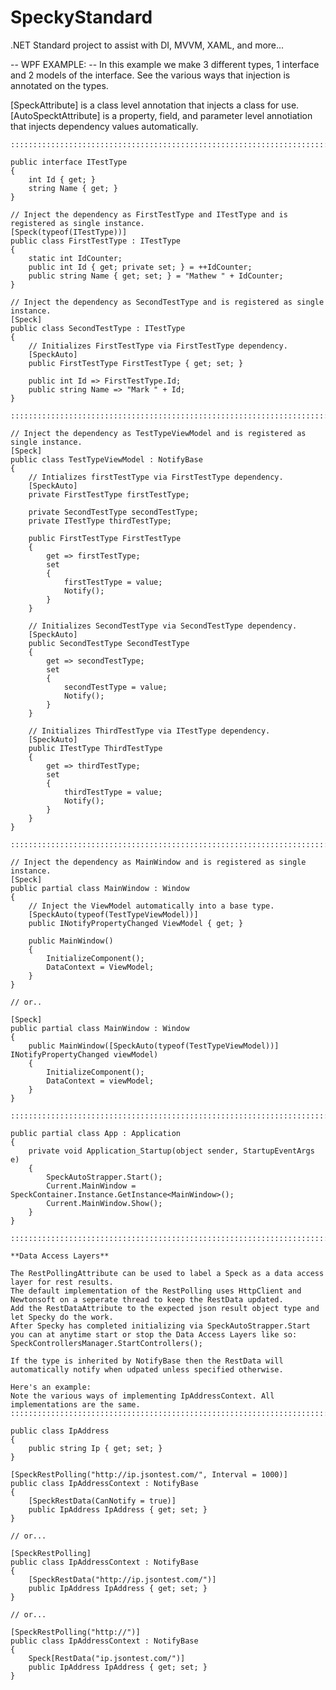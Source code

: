 # SpeckyStandard
.NET Standard project to assist with DI, MVVM, XAML, and more...

-- WPF EXAMPLE: --
In this example we make 3 different types, 1 interface and 2 models of the interface.
See the various ways that injection is annotated on the types.

[SpeckAttribute] is a class level annotation that injects a class for use.
[AutoSpecktAttribute] is a property, field, and parameter level annotiation that injects dependency values automatically.

    :::::::::::::::::::::::::::::::::::::::::::::::::::::::::::::::::::::::::::::::::::::

    public interface ITestType
    {
        int Id { get; }
        string Name { get; }
    }

    // Inject the dependency as FirstTestType and ITestType and is registered as single instance.
    [Speck(typeof(ITestType))] 
    public class FirstTestType : ITestType
    {
        static int IdCounter;
        public int Id { get; private set; } = ++IdCounter;
        public string Name { get; set; } = "Mathew " + IdCounter;
    }
    
    // Inject the dependency as SecondTestType and is registered as single instance.
    [Speck] 
    public class SecondTestType : ITestType
    {
        // Initializes FirstTestType via FirstTestType dependency.
        [SpeckAuto] 
        public FirstTestType FirstTestType { get; set; }

        public int Id => FirstTestType.Id;
        public string Name => "Mark " + Id;
    }
    
    ::::::::::::::::::::::::::::::::::::::::::::::::::::::::::::::::::::::::::::::::::::::::
    
    // Inject the dependency as TestTypeViewModel and is registered as single instance.
    [Speck] 
    public class TestTypeViewModel : NotifyBase
    {
        // Intializes firstTestType via FirstTestType dependency.
        [SpeckAuto] 
        private FirstTestType firstTestType;
        
        private SecondTestType secondTestType;
        private ITestType thirdTestType;

        public FirstTestType FirstTestType
        {
            get => firstTestType;
            set
            {
                firstTestType = value;
                Notify();
            }
        }

        // Initializes SecondTestType via SecondTestType dependency.
        [SpeckAuto] 
        public SecondTestType SecondTestType
        {
            get => secondTestType;
            set
            {
                secondTestType = value;
                Notify();
            }
        }

        // Initializes ThirdTestType via ITestType dependency.
        [SpeckAuto] 
        public ITestType ThirdTestType
        {
            get => thirdTestType;
            set
            {
                thirdTestType = value;
                Notify();
            }
        }
    }
    
    ::::::::::::::::::::::::::::::::::::::::::::::::::::::::::::::::::::::::::::::::
    
    // Inject the dependency as MainWindow and is registered as single instance.
    [Speck]
    public partial class MainWindow : Window
    {
        // Inject the ViewModel automatically into a base type.
        [SpeckAuto(typeof(TestTypeViewModel))]
        public INotifyPropertyChanged ViewModel { get; }

        public MainWindow()
        {
            InitializeComponent();
            DataContext = ViewModel;
        }
    }   

    // or..

    [Speck]
    public partial class MainWindow : Window
    {
        public MainWindow([SpeckAuto(typeof(TestTypeViewModel))] INotifyPropertyChanged viewModel)
        {
            InitializeComponent();
            DataContext = viewModel;
        }
    }
    
    ::::::::::::::::::::::::::::::::::::::::::::::::::::::::::::::::::::::::::::::::
    
    public partial class App : Application
    {
        private void Application_Startup(object sender, StartupEventArgs e)
        {
            SpeckAutoStrapper.Start();
            Current.MainWindow = SpeckContainer.Instance.GetInstance<MainWindow>();
            Current.MainWindow.Show();
        }
    }

    ::::::::::::::::::::::::::::::::::::::::::::::::::::::::::::::::::::::::::::::::

    **Data Access Layers**

    The RestPollingAttribute can be used to label a Speck as a data access layer for rest results.
    The default implementation of the RestPolling uses HttpClient and Newtonsoft on a seperate thread to keep the RestData updated.
    Add the RestDataAttribute to the expected json result object type and let Specky do the work.
    After Specky has completed initializing via SpeckAutoStrapper.Start you can at anytime start or stop the Data Access Layers like so:
    SpeckControllersManager.StartControllers();

    If the type is inherited by NotifyBase then the RestData will automatically notify when udpated unless specified otherwise.
 
    Here's an example:
    Note the various ways of implementing IpAddressContext. All implementations are the same.
    ::::::::::::::::::::::::::::::::::::::::::::::::::::::::::::::::::::::::::::::::

    public class IpAddress
    {
        public string Ip { get; set; }
    }

    [SpeckRestPolling("http://ip.jsontest.com/", Interval = 1000)]
    public class IpAddressContext : NotifyBase
    {
        [SpeckRestData(CanNotify = true)]
        public IpAddress IpAddress { get; set; }
    }

    // or...

    [SpeckRestPolling]
    public class IpAddressContext : NotifyBase
    {
        [SpeckRestData("http://ip.jsontest.com/")]
        public IpAddress IpAddress { get; set; }
    }

    // or...

    [SpeckRestPolling("http://")]
    public class IpAddressContext : NotifyBase
    {
        Speck[RestData("ip.jsontest.com/")]
        public IpAddress IpAddress { get; set; }
    }